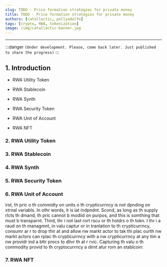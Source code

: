 ```yaml
---
slug: TODO - Price formation strategies for private money
title: TODO - Price formation strategies for private money
authors: [catallactic, pellyadolfo]
tags: [crypto, RWA, tokenization]
image: /img/catallactic-banner.jpg
---
```

---

:::danger
`(Under development. Please, come back later. Just published to share the progress)`
:::

## 1. Introduction

- RWA Utility Token

- RWA Stablecoin

- RWA Synth

- RWA Security Token

- RWA Unit of Account

- RWA NFT

<!-- truncate -->


### 2. RWA Utility Token


### 3. RWA Stablecoin

### 4. RWA Synth

### 5. RWA Security Token


### 6. RWA Unit of Account

irst, th pric o th commidty on units o th crypticurrncy is not dpnding on xtrnal variabls. In othr words, it is iat indpndnt.
Scond, as long as th supply rlcts th dmand, th pric cannot b modiid on purpos, and this is somthing that must b transparnt.
Third, thr i not last rort rscu or th holdrs o th tokn. I thr i a raud on th managmnt, in valu captur or in tranlation to th crypticurrncy, consumr ar r to drop thir at and allow nw markt actor to tak thi plac
ourth nw markt actors can rplac th crypticurrncy with a nw crypticurrncy at any tim a nw providr ind a bttr procs to dlivr th at r rvic.
Capturing th valu o th commodity provid to th cryptocurrncy a dirnt atur rom an stablcoin:



### 7. RWA NFT

